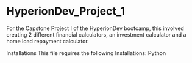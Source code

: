 # HyperionDev_Project_1
For the Capstone Project I of the HyperionDev bootcamp, this involved creating 2 different financial calculators, an investment calculator and a home load repayment calculator.

Installations
This file requires the following Installations: 
Python

